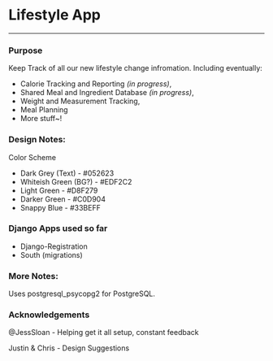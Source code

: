 # Lifestyle App
---
### Purpose
Keep Track of all our new lifestyle change infromation. Including eventually: 

 * Calorie Tracking and Reporting _*(in progress)*_,
 * Shared Meal and Ingredient Database _*(in progress)*_, 
 * Weight and Measurement Tracking,
 * Meal Planning
 * More stuff~!

### Design Notes:
Color Scheme

 - Dark Grey (Text) - #052623
 - Whiteish Green (BG?) - #EDF2C2
 - Light Green - #D8F279
 - Darker Green - #C0D904
 - Snappy Blue - #33BEFF

### Django Apps used so far
 - Django-Registration
 - South (migrations)
 
### More Notes:
Uses postgresql_psycopg2 for PostgreSQL.

### Acknowledgements

@JessSloan - Helping get it all setup, constant feedback

Justin & Chris - Design Suggestions
 

